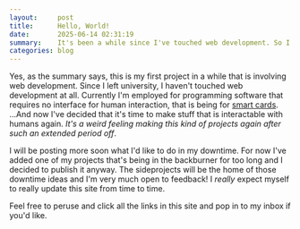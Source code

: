 ```yaml
---
layout:     post
title:      Hello, World!
date:       2025-06-14 02:31:19
summary:    It's been a while since I've touched web development. So I decided my first project would be my personal Github Page.
categories: blog
---
```


Yes, as the summary says, this is my first project in a while that is involving web development. Since I left university, I haven't touched web development at all. Currently I'm employed for programming software that requires no interface for human interaction, that is being for [smart cards](https://en.wikipedia.org/wiki/Smart_card). ...And now I've decided that it's time to make stuff that is interactable with humans again. _It's a weird feeling making this kind of projects again after such an extended period off_.

I will be posting more soon what I'd like to do in my downtime. For now I've added one of my projects that's being in the backburner for too long and I decided to publish it anyway. The sideprojects will be the home of those downtime ideas and I'm very much open to feedback! I _really_ expect myself to really update this site from time to time.

Feel free to peruse and click all the links in this site and pop in to my inbox if you'd like.

[^1]: Also open for LinkedIn connections
